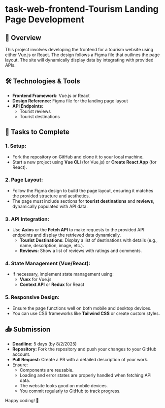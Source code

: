 # task-web-frontend-Tourism Landing Page Development

## 📌 Overview
This project involves developing the frontend for a tourism website using either Vue.js or React. The design follows a Figma file that outlines the page layout. The site will dynamically display data by integrating with provided APIs.

## 🛠 Technologies & Tools
- **Frontend Framework:** Vue.js or React
- **Design Reference:** Figma file for the landing page layout
- **API Endpoints:**
  - Tourist reviews
  - Tourist destinations

## 🚀 Tasks to Complete

### 1. Setup:
- Fork the repository on GitHub and clone it to your local machine.
- Start a new project using **Vue CLI** (for Vue.js) or **Create React App** (for React).

### 2. Page Layout:
- Follow the Figma design to build the page layout, ensuring it matches the provided structure and aesthetics.
- The page must include sections for **tourist destinations** and **reviews**, dynamically populated with API data.

### 3. API Integration:
- Use **Axios** or the **Fetch API** to make requests to the provided API endpoints and display the retrieved data dynamically.
  - **Tourist Destinations:** Display a list of destinations with details (e.g., name, description, image, etc.).
  - **Reviews:** Show a list of reviews with ratings and comments.

### 4. State Management (Vue/React):
- If necessary, implement state management using:
  - **Vuex** for Vue.js
  - **Context API** or **Redux** for React

### 5. Responsive Design:
- Ensure the page functions well on both mobile and desktop devices.
- You can use CSS frameworks like **Tailwind CSS** or create custom styles.

## 📥 Submission
- **Deadline:** 5 days (by 8/2/2025)
- **Repository:** Fork the repository and push your changes to your GitHub account.
- **Pull Request:** Create a PR with a detailed description of your work.
- Ensure:
  - Components are reusable.
  - Loading and error states are properly handled when fetching API data.
  - The website looks good on mobile devices.
  - You commit regularly to GitHub to track progress.

Happy coding! 🚀

